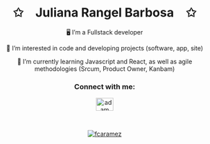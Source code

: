 <p align="center">
    <h1 align="center">✩&emsp;Juliana Rangel Barbosa&emsp;✩</h1>
</p>
<p align="center">🖥️ I’m a Fullstack developer</p>
<p align="center">👀 I’m interested in code and developing projects (software, app, site)</p>
<p align="center">🌱 I’m currently learning Javascript and React, as well as agile methodologies (Srcum, Product Owner, Kanbam)</p>

<h3 align="center">Connect with me:</h3>
<p align="center">
  <a href="https://www.linkedin.com/in/juliana-rangel-barbosa/" target="_blank"><img align="center"
      src="https://raw.githubusercontent.com/rahuldkjain/github-profile-readme-generator/master/src/images/icons/Social/linked-in-alt.svg"
      alt="adam pithewan" height="30" width="40" /></a> 
</p>
<br>
<p align="center" target="_blank" >
    <a href="https://www.codewars.com/users/julianabarbosa/badges/large" >
    <img align="center"
    src="https://www.codewars.com/users/julianabarbosa/badges/large"
    alt="fcaramez" 
    bg_color=#808080/>
    </a>
</p>

<!---
julianarangelbarbosa/julianarangelbarbosa is a ✨ special ✨ repository because its `README.md` (this file) appears on your GitHub profile.
You can click the Preview link to take a look at your changes.
--->
